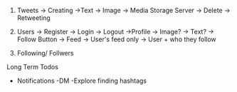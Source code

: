1. Tweets
     -> Creating
        ->Text
        -> Image -> Media Storage Server
    -> Delete
    -> Retweeting

2. Users
    -> Register
    -> Login
    -> Logout
    ->Profile
        -> Image?
        -> Text?
        -> Follow Button
    -> Feed
        -> User's feed only
        -> User + who they follow

3. Following/ Follwers

Long Term Todos
- Notifications
-DM 
-Explore finding hashtags
